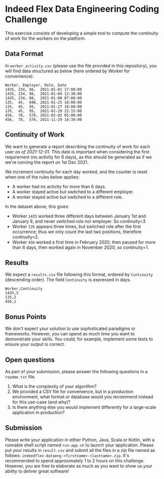 # Indeed Flex Data Engineering Coding Challenge

This exercise consists of developing a simple tool to compute the continuity of work for the workers on the platform.


## Data Format

In `worker_activity.csv` (please use the file provided in this repository), you will find data structured as below (here ordered by Worker for convenience):

```
Worker, Employer, Role, Date
1435, 234, 86,  2021-01-01 17:00:00
1435, 234, 86,  2021-01-04 12:30:00
1435, 234, 86,  2021-01-08 07:00:00
135,  45,  696, 2021-01-25 18:00:00
135,  45,  95,  2021-01-27 18:00:00
135,  45,  95,  2021-01-29 22:15:00
456,  78,  576, 2021-02-02 05:00:00
456,  78,  576, 2021-11-29 14:30:00
```


## Continuity of Work

We want to generate a report describing the continuity of work for each user *as of 2021-12-01*. This date is important when considering the first requirement
(no activity for 6 days), as this should be generated as if we we're running the report on 1st Dec 2021.


We increment continuity for each day worked, and the counter is reset when one of the rules below applies:

* A worker had no activity for more than 6 days.
* A worker stayed active but switched to a different employer.
* A worker stayed active but switched to a different role.

In the dataset above, this gives:

* Worker `1435` worked three different days between January 1st and January 8, and never switched role nor employer. So continuity=3
* Worker `135` appears three times, but switched role after the first occurrence; thus we only count the last two positions, therefore continuity=2.
* Worker `456` worked a first time in February 2020, then paused for more than 6 days, then worked again in November 2020; so continuity=1.


## Results

We expect a `results.csv` file following this format, ordered by `Continuity` (descending order).
The field `Continuity` is expressed in days.

```
Worker,Continuity
1435,3
135,2
456,1
```


## Bonus Points

We don't expect your solution to use sophisticated paradigms or frameworks. However, you can spend as much time you want to demonstrate your skills. 
You could, for example, implement some tests to ensure your output is correct. 


## Open questions

As part of your submission, please answer the following questions in a `readme.txt` file.

1. What is the complexity of your algorithm?
2. We provided a CSV file for convenience, but in a production environment, what format or database would you recommend instead for this use-case (and why)?
3. Is there anything else you would implement differently for a large-scale application in production?


## Submission

Please write your application in either Python, Java, Scala or Kotlin, with a runnable shell script named `run-app.sh` to launch your application.
Please put your results in `result.csv` and submit all the files in a zip file named as follows: `indeedflex-dataeng-<firstname>-<lastname>.zip`.
It's recommended to spend approximately 1 to 2 hours on this challenge. However, you are free to elaborate as much as you want to show us your ability to deliver great software!

